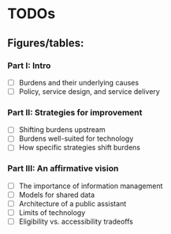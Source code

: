 # TODOs

## Figures/tables:

### Part I: Intro
- [ ] Burdens and their underlying causes
- [ ] Policy, service design, and service delivery

### Part II: Strategies for improvement
- [ ] Shifting burdens upstream
- [ ] Burdens well-suited for technology
- [ ] How specific strategies shift burdens

### Part III: An affirmative vision
- [ ] The importance of information management
- [ ] Models for shared data
- [ ] Architecture of a public assistant
- [ ] Limits of technology
- [ ] Eligibility vs. accessibility tradeoffs
